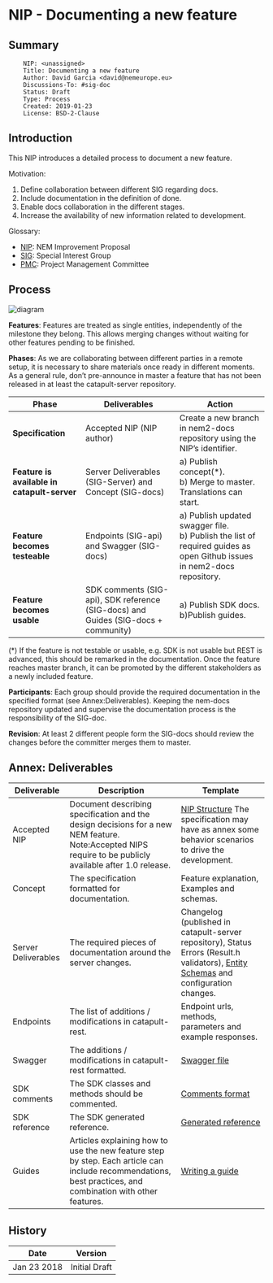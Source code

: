 # NIP - Documenting a new feature

## Summary

```
    NIP: <unassigned>
    Title: Documenting a new feature
    Author: David Garcia <david@nemeurope.eu>
    Discussions-To: #sig-doc
    Status: Draft
    Type: Process
    Created: 2019-01-23
    License: BSD-2-Clause
```
## Introduction

This NIP introduces a detailed process to document a new feature.

Motivation:

1) Define collaboration between different SIG regarding docs.
2) Include documentation in the definition of done.
3) Enable docs collaboration in the different stages.
4) Increase the availability of new information related to development.

Glossary:

* [NIP](https://github.com/nemtech/NIP): NEM Improvement Proposal
* [SIG](https://github.com/nemtech/community/blob/master/governance.md#special-interest-groups-sigs): Special Interest Group
* [PMC](https://github.com/nemtech/community/blob/master/governance.md#project-mangement-committee-pmc): Project Management Committee

## Process

![diagram](https://user-images.githubusercontent.com/9107969/51618886-ff107e00-1f26-11e9-9aec-5d4193ed213a.png)

**Features**:  Features are treated as single entities, independently of the milestone they belong. This allows merging changes without waiting for other features pending to be finished.

**Phases**: As we are collaborating between different parties in a remote setup, it is necessary to share materials once ready in different moments. As a general rule, don’t pre-announce in master a feature that has not been released in at least the catapult-server repository. 


| Phase                                   | Deliverables                                                                       | Action                                                                                                                 |
|-----------------------------------------|------------------------------------------------------------------------------------|------------------------------------------------------------------------------------------------------------------------|
| **Specification**                           | Accepted NIP (NIP author)                                                          | Create a new branch in nem2-docs repository using the NIP’s identifier.                                                |
| **Feature is available in catapult-server** | Server Deliverables (SIG-Server) and Concept (SIG-docs)                            | a) Publish concept(*). <br>b) Merge to master. <br>Translations can start.  |
| **Feature becomes testeable**               | Endpoints (SIG-api) and Swagger (SIG-docs)                                         | a) Publish updated swagger file. <br>b) Publish the list of required guides as open Github issues in nem2-docs repository. |
| **Feature becomes usable**                  | SDK comments (SIG-api), SDK reference (SIG-docs) and Guides (SIG-docs + community) | a) Publish SDK docs.<br> b)Publish guides.                                                                                 |

(*) If the feature is not testable or usable, e.g. SDK is not usable but REST is advanced, this should be remarked in the documentation. Once the feature reaches master branch, it can be promoted by the different stakeholders as a newly included feature.

**Participants**: Each group should provide the required documentation in the specified format (see Annex:Deliverables). Keeping the nem-docs repository updated and supervise the documentation process is the responsibility of the SIG-doc.

**Revision**: At least 2 different people form the SIG-docs should review the changes before the committer merges them to master.

## Annex: Deliverables

| Deliverable         | Description                                                                                                                                                 | Template                                                                                                                                                                                        |
|---------------------|-------------------------------------------------------------------------------------------------------------------------------------------------------------|-------------------------------------------------------------------------------------------------------------------------------------------------------------------------------------------------|
| Accepted NIP        | Document describing specification and the design decisions for a  new NEM feature.  Note:Accepted NIPS require to be publicly available  after 1.0 release. | [NIP Structure](https://github.com/nemtech/NIP/blob/master/NIPs/nip-0001.md#specification)   The specification may have as annex some behavior scenarios to drive the development.              |
| Concept             | The specification formatted for documentation.                                                                                                              | Feature explanation, Examples and schemas.                                                                                                                                                      |
| Server Deliverables | The required pieces of documentation around the server changes.                                                                                             | Changelog (published in catapult-server repository), Status Errors (Result.h validators), [Entity Schemas](https://github.com/nemtech/catbuffer/tree/master/schemas) and configuration changes. |
| Endpoints           | The list of additions / modifications in catapult-rest.                                                                                                     | Endpoint urls, methods, parameters and example responses.                                                                                                                                       |
| Swagger             | The additions / modifications in catapult-rest formatted.                                                                                                   | [Swagger file](https://github.com/nemtech/nem2-docs/blob/master/source/resources/collections/swagger.yaml)                                                                                      |
| SDK comments        | The SDK classes and methods should be commented.                                                                                                            | [Comments format](https://nemtech.github.io/sdk/documentation.html#comments-and-reference-docs)                                                                                                 |
| SDK reference       | The SDK generated reference.                                                                                                                                | [Generated reference](https://nemtech.github.io/sdk/documentation.html#readme)                                                                                                                  |
| Guides              | Articles explaining how to use the new feature step by step. Each article can include recommendations, best practices, and combination with other features. | [Writing a guide](https://nemtech.github.io/support/writing-a-guide.html)                                                                                                                     |

## History

| **Date**       | **Version**   |
| -------------  | ------------- |
| Jan 23 2018    | Initial Draft |
